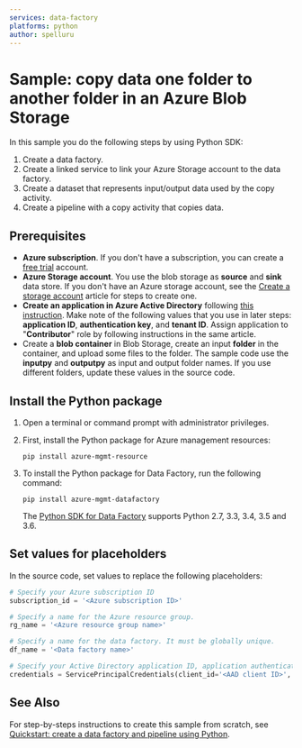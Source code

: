 ```yaml
---
services: data-factory
platforms: python
author: spelluru
---
```


# Sample: copy data one folder to another folder in an Azure Blob Storage
In this sample you do the following steps by using Python SDK:

1. Create a data factory.
2. Create a linked service to link your Azure Storage account to the data factory.
3. Create a dataset that represents input/output data used by the copy activity.
4. Create a pipeline with a copy activity that copies data.

## Prerequisites

* **Azure subscription**. If you don't have a subscription, you can create a [free trial](http://azure.microsoft.com/pricing/free-trial/) account.
* **Azure Storage account**. You use the blob storage as **source** and **sink** data store. If you don't have an Azure storage account, see the [Create a storage account](https://docs.microsoft.com/en-us/azure/storage/common/storage-create-storage-account) article for steps to create one. 
* **Create an application in Azure Active Directory** following [this instruction](https://docs.microsoft.com/en-us/azure/azure-resource-manager/resource-group-create-service-principal-portal.md#create-an-azure-active-directory-application). Make note of the following values that you use in later steps: **application ID**, **authentication key**, and **tenant ID**. Assign application to "**Contributor**" role by following instructions in the same article.
* Create a **blob container** in Blob Storage, create an input **folder** in the container, and upload some files to the folder. The sample code use the **inputpy** and **outputpy** as input and output folder names. If you use different folders, update these values in the source code. 

## Install the Python package
1. Open a terminal or command prompt with administrator privileges. 
2. First, install the Python package for Azure management resources:

    ```
    pip install azure-mgmt-resource
    ```
3. To install the Python package for Data Factory, run the following command:

    ```
    pip install azure-mgmt-datafactory
    ```

    The [Python SDK for Data Factory](https://github.com/Azure/azure-sdk-for-python) supports Python 2.7, 3.3, 3.4, 3.5 and 3.6.

## Set values for placeholders
In the source code, set values to replace the following placeholders:

```python
# Specify your Azure subscription ID
subscription_id = '<Azure subscription ID>'

# Specify a name for the Azure resource group. 
rg_name = '<Azure resource group name>'

# Specify a name for the data factory. It must be globally unique.
df_name = '<Data factory name>'        

# Specify your Active Directory application ID, application authentication key, and tenant ID
credentials = ServicePrincipalCredentials(client_id='<AAD client ID>', secret='<AAD app authentication key>', tenant='<AAD tenant ID>')
```

## See Also
For step-by-steps instructions to create this sample from scratch, see [Quickstart: create a data factory and pipeline using Python](https://docs.microsoft.com/en-us/azure/data-factory/quickstart-create-data-factory-python).